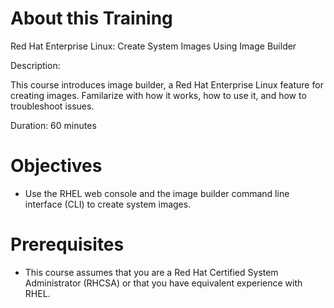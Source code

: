 # About this Training

Red Hat Enterprise Linux: Create System Images Using Image Builder

Description:

This course introduces image builder, a Red Hat Enterprise Linux feature for creating images. Familarize with how it works, how to use it, and how to troubleshoot issues.

Duration: 60 minutes

# Objectives

- Use the RHEL web console and the image builder command line interface (CLI) to create system images.

# Prerequisites

- This course assumes that you are a Red Hat Certified System Administrator (RHCSA) or that you have equivalent experience with RHEL.


